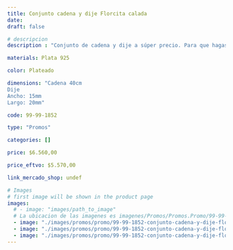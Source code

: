 ```yaml
---
title: Conjunto cadena y dije Florcita calada
date: 
draft: false

# descripcion
description : "Conjunto de cadena y dije a súper precio. Para que hagas los regalos más lindos y de la mejor calidad. Todo en plata 925. "

materials: Plata 925

color: Plateado

dimensions: "Cadena 40cm 
Dije
Ancho: 15mm 
Largo: 20mm"

code: 99-99-1852

type: "Promos"

categories: []

price: $6.560,00

price_eftvo: $5.570,00

link_mercado_shop: undef

# Images
# first image will be shown in the product page
images:
  # - image: "images/path_to_image"
  # La ubicacion de las imagenes es imagenes/Promos/Promos.Promo/99-99-1852-conjunto-cadena-y-dije-florcita-calada
  - image: "./images/promos/promo/99-99-1852-conjunto-cadena-y-dije-florcita-calada_a.jpg"
  - image: "./images/promos/promo/99-99-1852-conjunto-cadena-y-dije-florcita-calada_b.jpg"
  - image: "./images/promos/promo/99-99-1852-conjunto-cadena-y-dije-florcita-calada_c.jpg"
---
```

